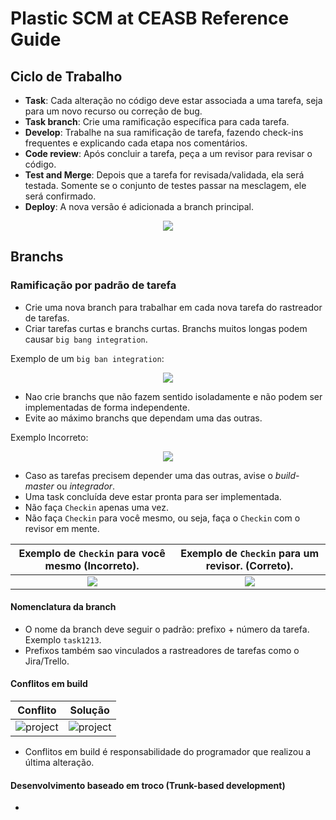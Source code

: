 # Plastic SCM at CEASB Reference Guide

## Ciclo de Trabalho

*   **Task**: Cada alteração no código deve estar associada a uma tarefa, seja para um novo recurso ou correção de bug.
*   **Task branch**: Crie uma ramificação específica para cada tarefa.
*   **Develop**: Trabalhe na sua ramificação de tarefa, fazendo check-ins frequentes e explicando cada etapa nos comentários.
*   **Code review**: Após concluir a tarefa, peça a um revisor para revisar o código.
*   **Test and Merge**: Depois que a tarefa for revisada/validada, ela será testada. Somente se o conjunto de testes passar na mesclagem, ele será confirmado.
*   **Deploy**: A nova versão é adicionada a branch principal.

<div align="center">
  <img src="https://github.com/user-attachments/assets/8a91a344-55f8-405f-991b-b3b014fa94ac">
</div>

## Branchs

### Ramificação por padrão de tarefa

*   Crie uma nova branch para trabalhar em cada nova tarefa do rastreador de tarefas.
*   Criar tarefas curtas e branchs curtas. Branchs muitos longas podem causar `big bang integration`.

Exemplo de um `big ban integration`:
<div align="center">
  <img src="https://github.com/user-attachments/assets/390f6435-c675-418b-a802-da5f24f82ed1">
</div>

*   Nao crie branchs que não fazem sentido isoladamente e não podem ser implementadas de forma independente.
*   Evite ao máximo branchs que dependam uma das outras.

Exemplo Incorreto:
<div align="center">
  <img src="https://github.com/user-attachments/assets/a4ad5b68-ab6a-4367-8d22-9cbb3d389d80">
</div>

*   Caso as tarefas precisem depender uma das outras, avise o _build-master_ ou _integrador_.
*   Uma task concluída deve estar pronta para ser implementada.
*   Não faça `Checkin` apenas uma vez.
*   Não faça `Checkin` para você mesmo, ou seja, faça o `Checkin` com o revisor em mente.

| Exemplo de `Checkin` para você mesmo (**Incorreto**). | Exemplo de `Checkin` para um revisor. (**Correto**). |
| :----: | :----: |
| <img src="https://github.com/user-attachments/assets/d1c25faa-1db7-480a-b34e-41ba1a811c05"/> | <img src="https://github.com/user-attachments/assets/5bfded91-09b4-4e86-98be-5a78614866a8" /> |

#### Nomenclatura da branch

*   O nome da branch deve seguir o padrão: prefixo + número da tarefa. Exemplo `task1213`.
*   Prefixos também sao vinculados a rastreadores de tarefas como o Jira/Trello.

#### Conflitos em build

| Conflito | Solução |
| :----: | :----: |
| <img src="https://github.com/user-attachments/assets/bc85e496-9943-4b1e-9382-cb7ae04c7710" alt="project"/> | <img src="https://github.com/user-attachments/assets/6f73c544-f85b-4ecf-8a4c-1d8701a58970" alt="project"/> |

*   Conflitos em build é responsabilidade do programador que realizou a última alteração.

#### Desenvolvimento baseado em troco (Trunk-based development)

*   
